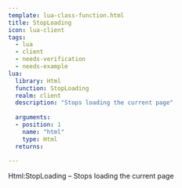 ```yaml
---
template: lua-class-function.html
title: StopLoading
icon: lua-client
tags:
  - lua
  - client
  - needs-verification
  - needs-example
lua:
  library: Html
  function: StopLoading
  realm: client
  description: "Stops loading the current page"
  
  arguments:
  - position: 1
    name: "html"
    type: Html
  returns:
    
---
```


<div class="lua__search__keywords">
Html:StopLoading &#x2013; Stops loading the current page
</div>
